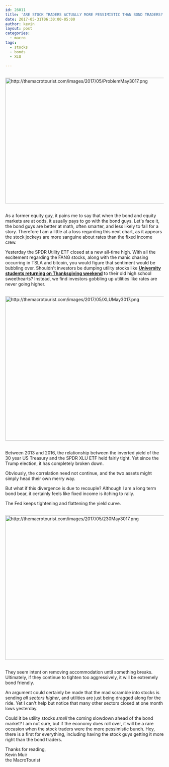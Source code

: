 ```yaml
---
id: 26011
title: 'ARE STOCK TRADERS ACTUALLY MORE PESSIMISTIC THAN BOND TRADERS?'
date: 2017-05-31T06:30:00-05:00
author: kevin
layout: post
categories:
  - macro
tags:
  - stocks
  - bonds
  - XLU
   
---
```


<a href="http://themacrotourist.com/images/2017/05/ProblemMay3017.png"><img src="http://themacrotourist.com/images/2017/05/ProblemMay3017.png" alt="http://themacrotourist.com/images/2017/05/ProblemMay3017.png" width="700" height="400" style="margin:30px auto;display:block;"></a>

As a former equity guy, it pains me to say that when the bond and equity markets are at odds, it usually pays to go with the bond guys.  Let's face it, the bond guys are better at math, often smarter, and less likely to fall for a story.  Therefore I am a little at a loss regarding this next chart, as it appears the stock jockeys are more sanguine about rates than the fixed income crew.  

Yesterday the SPDR Utility ETF closed at a new all-time high.  With all the excitement regarding the FANG stocks, along with the manic chasing occurring in TSLA and bitcoin, you would figure that sentiment would be bubbling over.  Shouldn't investors be dumping utility stocks like **[University students returning on Thanksgiving weekend](<http://www.urbandictionary.com/define.php?term=turkey%20dump>)** to their old high school sweethearts?  Instead, we find investors gobbling up utilities like rates are never going higher.

<a href="http://themacrotourist.com/images/2017/05/XLUMay3017.png"><img src="http://themacrotourist.com/images/2017/05/XLUMay3017.png" alt="http://themacrotourist.com/images/2017/05/XLUMay3017.png" width="750" height="460" style="margin:30px auto;display:block;"></a>

Between 2013 and 2016, the relationship between the inverted yield of the 30 year US Treasury and the SPDR XLU ETF held fairly tight.  Yet since the Trump election, it has completely broken down.

Obviously, the correlation need not continue, and the two assets might simply head their own merry way.

But what if this divergence is due to recouple?  Although I am a long term bond bear, it certainly feels like fixed income is itching to rally.  

The Fed keeps tightening and flattening the yield curve.  

<a href="http://themacrotourist.com/images/2017/05/230May3017.png"><img src="http://themacrotourist.com/images/2017/05/230May3017.png" alt="http://themacrotourist.com/images/2017/05/230May3017.png" width="750" height="460" style="margin:30px auto;display:block;"></a>

They seem intent on removing accommodation until something breaks.  Ultimately, if they continue to tighten too aggressively, it will be extremely bond friendly.

An argument could certainly be made that the mad scramble into stocks is sending *all sectors higher*, and utilities are just being dragged along for the ride.  Yet I can't help but notice that many other sectors closed at one month lows yesterday.  

Could it be utility stocks *smell* the coming slowdown ahead of the bond market?  I am not sure, but if the economy does roll over, it will be a rare occasion when the stock traders were the more pessimistic bunch.  Hey, there is a first for everything, including having the stock guys getting it more right than the bond traders.

Thanks for reading,  
Kevin Muir  
the MacroTourist  






